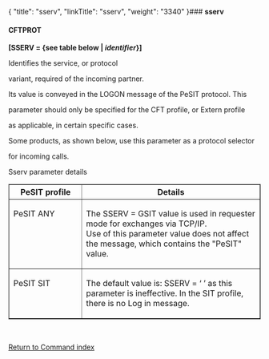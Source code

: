 {
    "title": "sserv",
    "linkTitle": "sserv",
    "weight": "3340"
}### **<span id="sserv"></span>sserv**

#### **CFTPROT**

**\[SSERV = {see table below | *identifier*}\]**

Identifies the service, or protocol
variant, required of the incoming partner.

Its value is conveyed in the LOGON message of the PeSIT protocol. This
parameter should only be specified for the CFT profile, or Extern profile
as applicable, in certain specific cases.

Some products, as shown below, use this parameter as a protocol selector
for incoming calls.

<span id="sserv_parameter_details"></span>Sserv parameter details

<table border="1" cellspacing="0">
   <col/>
   <col/>
   <thead>
      <tr>
         <th>PeSIT profile</th>
         <th>Details</th>
      </tr>
   </thead>
   <tbody>
      <tr>
         <td valign="top" width="29%">
            <p>PeSIT ANY  </p>
         </td>
         <td valign="top" width="71%">
            <p>The SSERV = GSIT value is used in requester mode for exchanges via TCP/IP.<br/>Use of this parameter value does not affect the message, which contains 
 the "PeSIT" value. </p>
         </td>
      </tr>
      <tr>
         <td colspan="1" rowspan="1" valign="top" width="29%">
            <p>PeSIT SIT </p>
         </td>
         <td colspan="1" rowspan="1" valign="top" width="71%">
            <p>The default value is: SSERV = ‘ ’ as this parameter is ineffective. 
 In the SIT profile, there is no Log in message.</p>
         </td>
      </tr>
   </tbody>
</table>

 

[Return to Command index](../../)

 
